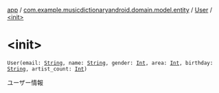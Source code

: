 [app](../../index.md) / [com.example.musicdictionaryandroid.domain.model.entity](../index.md) / [User](index.md) / [&lt;init&gt;](./-init-.md)

# &lt;init&gt;

`User(email: `[`String`](https://kotlinlang.org/api/latest/jvm/stdlib/kotlin/-string/index.html)`, name: `[`String`](https://kotlinlang.org/api/latest/jvm/stdlib/kotlin/-string/index.html)`, gender: `[`Int`](https://kotlinlang.org/api/latest/jvm/stdlib/kotlin/-int/index.html)`, area: `[`Int`](https://kotlinlang.org/api/latest/jvm/stdlib/kotlin/-int/index.html)`, birthday: `[`String`](https://kotlinlang.org/api/latest/jvm/stdlib/kotlin/-string/index.html)`, artist_count: `[`Int`](https://kotlinlang.org/api/latest/jvm/stdlib/kotlin/-int/index.html)`)`

ユーザー情報

